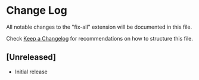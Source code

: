 # Change Log

All notable changes to the "fix-all" extension will be documented in this file.

Check [Keep a Changelog](http://keepachangelog.com/) for recommendations on how to structure this file.

## [Unreleased]

- Initial release